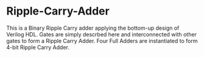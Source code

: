 # Ripple-Carry-Adder
This is a Binary Ripple Carry adder applying the bottom-up design of Verilog HDL.
Gates are simply descrbed here and interconnected with other gates to form a Ripple Carry Adder. 
Four Full Adders are instantiated to form 4-bit Ripple Carry Adder.
